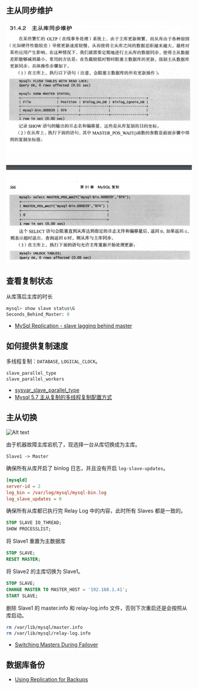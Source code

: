 ## 主从同步维护

![Alt text](img/master_slave_sync.jpg)

## 查看复制状态

从库落后主库的时长

```sql
mysql> show slave status\G
Seconds_Behind_Master: 0
```

- [MySql Replication - slave lagging behind master](https://stackoverflow.com/questions/8547827/mysql-replication-slave-lagging-behind-master)

## 如何提供复制速度

多线程复制：`DATABASE`, `LOGICAL_CLOCK`。

```
slave_parallel_type
slave_parallel_workers
```

- [sysvar_slave_parallel_type](https://dev.mysql.com/doc/refman/5.7/en/replication-options-slave.html#sysvar_slave_parallel_type)
- [Mysql 5.7 主从复制的多线程复制配置方式](https://www.jianshu.com/p/a1ff89122266)

## 主从切换

![Alt text](https://dev.mysql.com/doc/refman/5.7/en/images/redundancy-before.png)

由于机器故障主库宕机了，现选择一台从库切换成为主库。

```
Slave1 -> Master
```

确保所有从库开启了 binlog 日志，并且没有开启 `log-slave-updates`。

```cnf
[mysqld]
server-id = 2
log_bin = /var/log/mysql/mysql-bin.log
log_slave_updates = 0
```

确保所有从库都已执行完 Relay Log 中的内容，此时所有 Slaves 都是一致的。

```sql
STOP SLAVE IO_THREAD;
SHOW PROCESSLIST;
```

将 Slave1 重置为主数据库

```sql
STOP SLAVE;
RESET MASTER;
```

将 Slave2 的主库切换为 Slave1。

```sql
STOP SLAVE;
CHANGE MASTER TO MASTER_HOST = '192.168.1.41';
START SLAVE;
```

删除 Slave1 的 master.info 和 relay-log.info 文件，否则下次重启还是会按照从库启动。

```sh
rm /var/lib/mysql/master.info 
rm /var/lib/mysql/relay-log.info
```

- [Switching Masters During Failover](https://dev.mysql.com/doc/refman/5.7/en/replication-solutions-switch.html)

## 数据库备份

- [Using Replication for Backups](https://dev.mysql.com/doc/refman/5.7/en/replication-solutions-backups.html)
